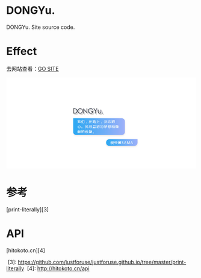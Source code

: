 # DONGYu.
DONGYu. Site source code.

# Effect 


去网站查看：[GO SITE][1] 

![demo][2]



# 参考
[print-literally][3] 



# API
[hitokoto.cn][4] 


  [1]: https://dongyu.site
  [2]: https://github.com/Tamshen/DONGYu./blob/master/demo.gif
  [3]: https://github.com/justforuse/justforuse.github.io/tree/master/print-literally
  [4]: http://hitokoto.cn/api
